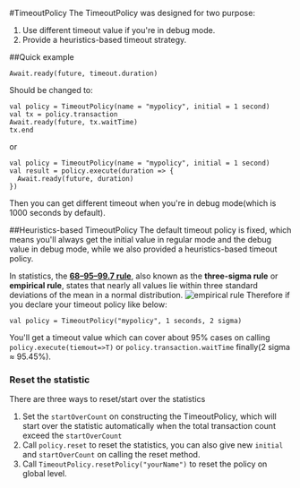 #TimeoutPolicy
The TimeoutPolicy was designed for two purpose:
1. Use different timeout value if you're in debug mode.
2. Provide a heuristics-based timeout strategy.

##Quick example
```
Await.ready(future, timeout.duration)
```
Should be changed to:
```
val policy = TimeoutPolicy(name = "mypolicy", initial = 1 second)
val tx = policy.transaction
Await.ready(future, tx.waitTime)
tx.end
```
or
```
val policy = TimeoutPolicy(name = "mypolicy", initial = 1 second)
val result = policy.execute(duration => {
  Await.ready(future, duration)
})
```
Then you can get different timeout when you're in debug mode(which is 1000 seconds by default).

##Heuristics-based TimeoutPolicy
The default timeout policy is fixed, which means you'll always get the initial value in regular mode and the debug value in debug mode, while we also provided a heuristics-based timeout policy.

In statistics, the [**68–95–99.7  rule**](http://en.wikipedia.org/wiki/68%E2%80%9395%E2%80%9399.7_rule), also known as the **three-sigma rule** or **empirical rule**, states that nearly all values lie within three standard deviations of the mean in a normal distribution.
![empirical rule](http://upload.wikimedia.org/wikipedia/commons/a/a9/Empirical_Rule.PNG)
Therefore if you declare your timeout policy like below:
```
val policy = TimeoutPolicy("mypolicy", 1 seconds, 2 sigma)
```
You'll get a timeout value which can cover about 95% cases on calling `policy.execute(tiemout=>T)` or `policy.transaction.waitTime` finally(2 sigma ≈ 95.45%).

### Reset the statistic
There are three ways to reset/start over the statistics

1. Set the `startOverCount` on constructing the TimeoutPolicy, which will start over the statistic automatically when the total transaction count exceed the `startOverCount`
2. Call `policy.reset` to reset the statistics, you can also give new `initial` and `startOverCount` on calling the reset method.
3. Call `TimeoutPolicy.resetPolicy("yourName")` to reset the policy on global level.
